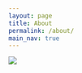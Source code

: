 ```yaml
---
layout: page
title: About
permalink: /about/
main_nav: true
---
```


<a href="https://psnprofiles.com/chaossin"><img src="https://card.psnprofiles.com/2/chaossin.png" border="0"></a>
